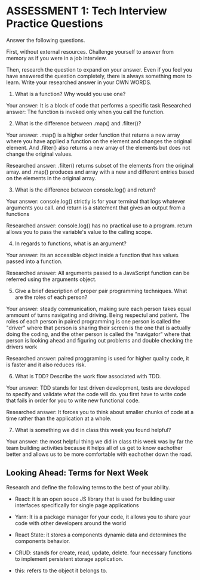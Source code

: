 # ASSESSMENT 1: Tech Interview Practice Questions
Answer the following questions.

First, without external resources. Challenge yourself to answer from memory as if you were in a job interview.

Then, research the question to expand on your answer. Even if you feel you have answered the question completely, there is always something more to learn. Write your researched answer in your OWN WORDS.

1. What is a function? Why would you use one?

  Your answer:
    It is a block of code that performs a specific task
  Researched answer:
    The function is invoked only when you call the function.


2. What is the difference between .map() and .filter()?

  Your answer:
    .map() is a higher order function that returns a new array where you have applied a function on the element and changes the original element.  And .filter() also returns a new array of the elements but does not change the original values.

  Researched answer:
    .filter() returns subset of the elements from the original array. and .map() produces and array with a new and different entries based on the elements in the original array.


3. What is the difference between console.log() and return?

  Your answer:
    console.log() strictly is for your terminal that logs whatever arguments you call.  and return is a statement that gives an output from a functions     

  Researched answer:
    console.log() has no practical use to a program.  return allows you to pass the variable's value to the calling scope.



4. In regards to functions, what is an argument?

  Your answer:
    its an accessible object inside a function that has values passed into a function.

  Researched answer:
    All arguments passed to a JavaScript function can be referred using the arguments object.


5. Give a brief description of proper pair programming techniques. What are the roles of each person?

  Your answer:
      steady communication, making sure each person takes equal ammount of turns navigating and driving.  Being respectul and patient.  The roles of each person in paired programming is one person is called the "driver" where that person is sharing their screen is the one that is actually doing the coding, and the other person is called the "navigator" where that person is looking ahead and figuring out problems and double checking the drivers work

  Researched answer:
    paired proggraming is used for higher quality code, it is faster and it also reduces risk.


6. What is TDD? Describe the work flow associated with TDD.

  Your answer:
      TDD stands for test driven development, tests are developed to specify and validate what the code will do.  you first have to write code that fails in order for you to write new functional code.

  Researched answer:
    It forces you to think about smaller chunks of code at a time rather than the application at a whole.


7. What is something we did in class this week you found helpful?  

  Your answer:
      the most helpful thing we did in class this week was by far the team building activities because it helps all of us get to know eachother better and allows us to be more comfortable with eachother down the road.


## Looking Ahead: Terms for Next Week

Research and define the following terms to the best of your ability.

- React: it is an open souce JS library that is used for building user interfaces specifically for single page applications

- Yarn: It is a package manager for your code, it allows you to share your code with other developers around the world

- React State: it stores a components dynamic data and determines the components behavior.

- CRUD: stands for create, read, update, delete.  four necessary functions to implement persistent storage application.

- this: refers to the object it belongs to.
